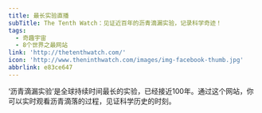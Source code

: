 ```yaml
---
title: 最长实验直播
subTitle: The Tenth Watch：见证近百年的沥青滴漏实验，记录科学奇迹！
tags:
  - 奇趣宇宙
  - 8个世界之最网站
link: 'http://thetenthwatch.com/'
icon: 'http://www.theninthwatch.com/images/img-facebook-thumb.jpg'
abbrlink: e83ce647
---
```


‘沥青滴漏实验’是全球持续时间最长的实验，已经接近100年。通过这个网站，你可以实时观看沥青滴落的过程，见证科学历史的时刻。